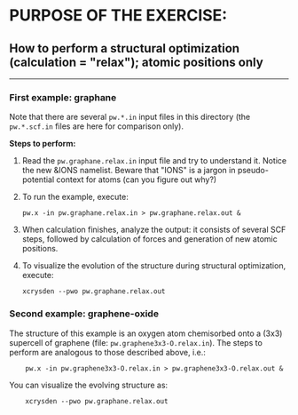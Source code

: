 # PURPOSE OF THE EXERCISE:
## How to perform a structural optimization (calculation = "relax"); atomic positions only
--------------------------------------------------------------------

### First example: graphane

Note that there are several `pw.*.in` input files in this directory
(the `pw.*.scf.in` files are here for comparison only).

**Steps to perform:**

1. Read the `pw.graphane.relax.in` input file and try to understand
   it. Notice the new &IONS namelist. Beware that "IONS" is a jargon
   in pseudo-potential context for atoms (can you figure out why?)

   
2. To run the example, execute:

       pw.x -in pw.graphane.relax.in > pw.graphane.relax.out &


3. When calculation finishes, analyze the output: it consists of
   several SCF steps, followed by calculation of forces and generation
   of new atomic positions.


4. To visualize the evolution of the structure during structural
   optimization, execute:

       xcrysden --pwo pw.graphane.relax.out


### Second example: graphene-oxide

The structure of this example is an oxygen atom chemisorbed onto a
(3x3) supercell of graphene (file: `pw.graphene3x3-O.relax.in`).  The
steps to perform are analogous to those described above, i.e.:

        pw.x -in pw.graphene3x3-O.relax.in > pw.graphene3x3-O.relax.out &

You can visualize the evolving structure as:

        xcrysden --pwo pw.graphane.relax.out


